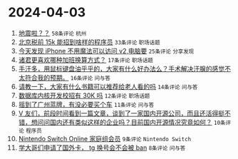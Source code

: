 # 2024-04-03

1. [地震啦？？](https://www.v2ex.com/t/1029319) `58条评论` `杭州`
1. [北京税前 15k 能招到啥样的程序员](https://www.v2ex.com/t/1029320) `33条评论` `职场话题`
1. [今天发现 iPhone 不用魔法可以访问 v2,电脑要](https://www.v2ex.com/t/1029330) `25条评论` `分享发现`
1. [诸君更喜欢哪种加班换算方式？](https://www.v2ex.com/t/1029318) `17条评论` `职场话题`
1. [手汗多，用鼠标键盘油乎乎的，大家有什么好办法么？手术解决汗腺的感觉不太符合我的预期。](https://www.v2ex.com/t/1029323) `16条评论` `问与答`
1. [请教一下，大家有什么书籍可以推荐给老人看的吗](https://www.v2ex.com/t/1029329) `14条评论` `问与答`
1. [数据库内核开发校招有 30K 吗](https://www.v2ex.com/t/1029326) `12条评论` `职场话题`
1. [摇到了广州蓝牌，有没必要买个车](https://www.v2ex.com/t/1029336) `11条评论` `问与答`
1. [V 友们，前段时间看到一篇文章，谈到了一家国内开源公司，而且还活得挺不错，想问问国内还有类似这样的企业吗？目前国内开源情况究竟如何？](https://www.v2ex.com/t/1029334) `10条评论` `程序员`
1. [Nintendo Switch Online 家庭组会员](https://www.v2ex.com/t/1029333) `9条评论` `Nintendo Switch`
1. [学大哥们申请了国外卡， tg 换号会不会被 ban](https://www.v2ex.com/t/1029332) `8条评论` `问与答`
